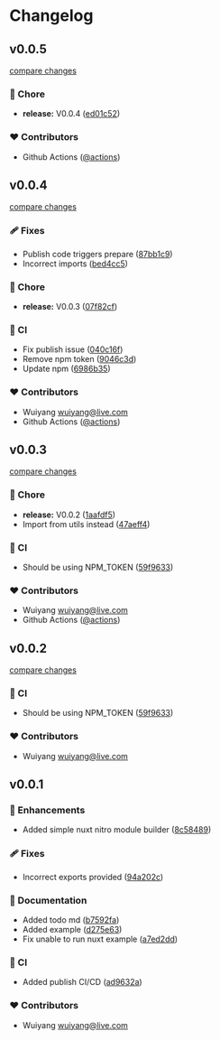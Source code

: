 # Changelog


## v0.0.5

[compare changes](https://github.com/wuiyang/nuxt-nitro-module-kit/compare/v0.0.4...v0.0.5)

### 🏡 Chore

- **release:** V0.0.4 ([ed01c52](https://github.com/wuiyang/nuxt-nitro-module-kit/commit/ed01c52))

### ❤️ Contributors

- Github Actions ([@actions](https://github.com/actions))

## v0.0.4

[compare changes](https://github.com/wuiyang/nuxt-nitro-module-kit/compare/v0.0.3...v0.0.4)

### 🩹 Fixes

- Publish code triggers prepare ([87bb1c9](https://github.com/wuiyang/nuxt-nitro-module-kit/commit/87bb1c9))
- Incorrect imports ([bed4cc5](https://github.com/wuiyang/nuxt-nitro-module-kit/commit/bed4cc5))

### 🏡 Chore

- **release:** V0.0.3 ([07f82cf](https://github.com/wuiyang/nuxt-nitro-module-kit/commit/07f82cf))

### 🤖 CI

- Fix publish issue ([040c16f](https://github.com/wuiyang/nuxt-nitro-module-kit/commit/040c16f))
- Remove npm token ([9046c3d](https://github.com/wuiyang/nuxt-nitro-module-kit/commit/9046c3d))
- Update npm ([6986b35](https://github.com/wuiyang/nuxt-nitro-module-kit/commit/6986b35))

### ❤️ Contributors

- Wuiyang <wuiyang@live.com>
- Github Actions ([@actions](https://github.com/actions))

## v0.0.3

[compare changes](https://github.com/wuiyang/nuxt-nitro-module-kit/compare/v0.0.2...v0.0.3)

### 🏡 Chore

- **release:** V0.0.2 ([1aafdf5](https://github.com/wuiyang/nuxt-nitro-module-kit/commit/1aafdf5))
- Import from utils instead ([47aeff4](https://github.com/wuiyang/nuxt-nitro-module-kit/commit/47aeff4))

### 🤖 CI

- Should be using NPM_TOKEN ([59f9633](https://github.com/wuiyang/nuxt-nitro-module-kit/commit/59f9633))

### ❤️ Contributors

- Wuiyang <wuiyang@live.com>
- Github Actions ([@actions](https://github.com/actions))

## v0.0.2

[compare changes](https://github.com/wuiyang/nuxt-nitro-module-kit/compare/v0.0.2...v0.0.2)

### 🤖 CI

- Should be using NPM_TOKEN ([59f9633](https://github.com/wuiyang/nuxt-nitro-module-kit/commit/59f9633))

### ❤️ Contributors

- Wuiyang <wuiyang@live.com>

## v0.0.1


### 🚀 Enhancements

- Added simple nuxt nitro module builder ([8c58489](https://github.com/wuiyang/nuxt-nitro-module-kit/commit/8c58489))

### 🩹 Fixes

- Incorrect exports provided ([94a202c](https://github.com/wuiyang/nuxt-nitro-module-kit/commit/94a202c))

### 📖 Documentation

- Added todo md ([b7592fa](https://github.com/wuiyang/nuxt-nitro-module-kit/commit/b7592fa))
- Added example ([d275e63](https://github.com/wuiyang/nuxt-nitro-module-kit/commit/d275e63))
- Fix unable to run nuxt example ([a7ed2dd](https://github.com/wuiyang/nuxt-nitro-module-kit/commit/a7ed2dd))

### 🤖 CI

- Added publish CI/CD ([ad9632a](https://github.com/wuiyang/nuxt-nitro-module-kit/commit/ad9632a))

### ❤️ Contributors

- Wuiyang <wuiyang@live.com>

